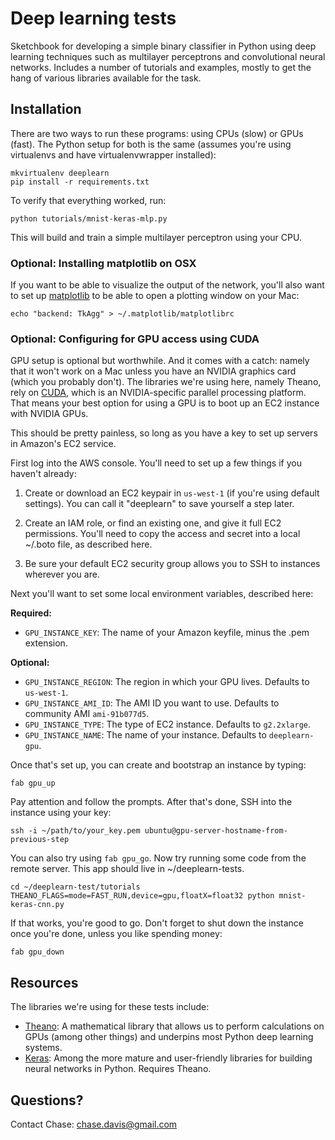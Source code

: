 Deep learning tests
===================

Sketchbook for developing a simple binary classifier in Python using deep learning techniques such as multilayer perceptrons and convolutional neural networks. Includes a number of tutorials and examples, mostly to get the hang of various libraries available for the task.

Installation
------------

There are two ways to run these programs: using CPUs (slow) or GPUs (fast). The Python setup for both is the same (assumes you're using virtualenvs and have virtualenvwrapper installed): 

```
mkvirtualenv deeplearn
pip install -r requirements.txt
```

To verify that everything worked, run:

```
python tutorials/mnist-keras-mlp.py
```

This will build and train a simple multilayer perceptron using your CPU.

### Optional: Installing matplotlib on OSX

If you want to be able to visualize the output of the network, you'll also want to set up [matplotlib](http://matplotlib.org/) to be able to open a plotting window on your Mac:

```
echo "backend: TkAgg" > ~/.matplotlib/matplotlibrc
```

### Optional: Configuring for GPU access using CUDA
 
GPU setup is optional but worthwhile. And it comes with a catch: namely that it won't work on a Mac unless you have an NVIDIA graphics card (which you probably don't). The libraries we're using here, namely Theano, rely on [CUDA](https://en.wikipedia.org/wiki/CUDA), which is an NVIDIA-specific parallel processing platform. That means your best option for using a GPU is to boot up an EC2 instance with NVIDIA GPUs.

This should be pretty painless, so long as you have a key to set up servers in Amazon's EC2 service.

First log into the AWS console. You'll need to set up a few things if you haven't already:

  1. Create or download an EC2 keypair in `us-west-1` (if you're using default settings). You can call it "deeplearn" to save yourself a step later.

  2. Create an IAM role, or find an existing one, and give it full EC2 permissions. You'll need to copy the access and secret into a local ~/.boto file, as described here.

  3. Be sure your default EC2 security group allows you to SSH to instances wherever you are.

Next you'll want to set some local environment variables, described here:

**Required:**

  - `GPU_INSTANCE_KEY`: The name of your Amazon keyfile, minus the .pem extension.

**Optional:**

  - `GPU_INSTANCE_REGION`: The region in which your GPU lives. Defaults to `us-west-1`.
  - `GPU_INSTANCE_AMI_ID`: The AMI ID you want to use. Defaults to community AMI `ami-91b077d5`.
  - `GPU_INSTANCE_TYPE`: The type of EC2 instance. Defaults to `g2.2xlarge`.
  - `GPU_INSTANCE_NAME`: The name of your instance. Defaults to `deeplearn-gpu`.

Once that's set up, you can create and bootstrap an instance by typing:

```
fab gpu_up
```

Pay attention and follow the prompts. After that's done, SSH into the instance using your key:

```
ssh -i ~/path/to/your_key.pem ubuntu@gpu-server-hostname-from-previous-step
```

You can also try using `fab gpu_go`. Now try running some code from the remote server. This app should live in ~/deeplearn-tests.

```
cd ~/deeplearn-test/tutorials
THEANO_FLAGS=mode=FAST_RUN,device=gpu,floatX=float32 python mnist-keras-cnn.py
```

If that works, you're good to go. Don't forget to shut down the instance once you're done, unless you like spending money:

```
fab gpu_down
```

Resources
---------

The libraries we're using for these tests include:

  - [Theano](http://deeplearning.net/software/theano/): A mathematical library that allows us to perform calculations on GPUs (among other things) and underpins most Python deep learning systems.
  - [Keras](http://keras.io/): Among the more mature and user-friendly libraries for building neural networks in Python. Requires Theano.

Questions?
----------

Contact Chase: chase.davis@gmail.com